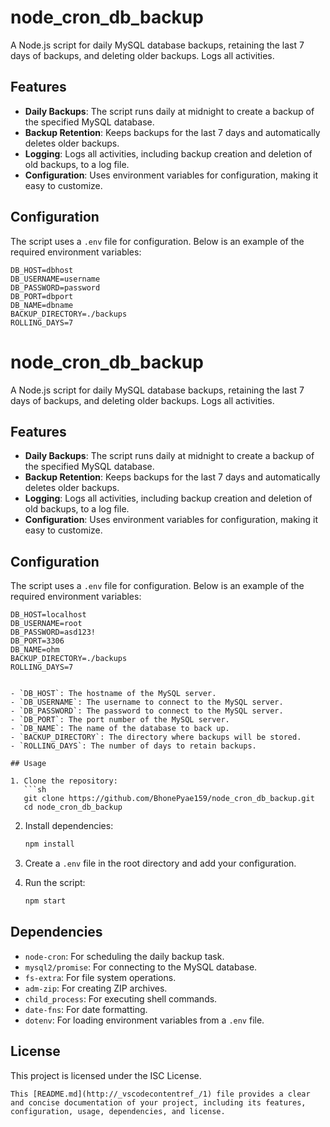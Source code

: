 # node_cron_db_backup

A Node.js script for daily MySQL database backups, retaining the last 7 days of backups, and deleting older backups. Logs all activities.

## Features

- **Daily Backups**: The script runs daily at midnight to create a backup of the specified MySQL database.
- **Backup Retention**: Keeps backups for the last 7 days and automatically deletes older backups.
- **Logging**: Logs all activities, including backup creation and deletion of old backups, to a log file.
- **Configuration**: Uses environment variables for configuration, making it easy to customize.

## Configuration

The script uses a `.env` file for configuration. Below is an example of the required environment variables:

```properties
DB_HOST=dbhost
DB_USERNAME=username
DB_PASSWORD=password
DB_PORT=dbport
DB_NAME=dbname
BACKUP_DIRECTORY=./backups
ROLLING_DAYS=7
```


# node_cron_db_backup

A Node.js script for daily MySQL database backups, retaining the last 7 days of backups, and deleting older backups. Logs all activities.

## Features

- **Daily Backups**: The script runs daily at midnight to create a backup of the specified MySQL database.
- **Backup Retention**: Keeps backups for the last 7 days and automatically deletes older backups.
- **Logging**: Logs all activities, including backup creation and deletion of old backups, to a log file.
- **Configuration**: Uses environment variables for configuration, making it easy to customize.

## Configuration

The script uses a `.env` file for configuration. Below is an example of the required environment variables:

```properties
DB_HOST=localhost
DB_USERNAME=root
DB_PASSWORD=asd123!
DB_PORT=3306
DB_NAME=ohm
BACKUP_DIRECTORY=./backups
ROLLING_DAYS=7


- `DB_HOST`: The hostname of the MySQL server.
- `DB_USERNAME`: The username to connect to the MySQL server.
- `DB_PASSWORD`: The password to connect to the MySQL server.
- `DB_PORT`: The port number of the MySQL server.
- `DB_NAME`: The name of the database to back up.
- `BACKUP_DIRECTORY`: The directory where backups will be stored.
- `ROLLING_DAYS`: The number of days to retain backups.

## Usage

1. Clone the repository:
   ```sh
   git clone https://github.com/BhonePyae159/node_cron_db_backup.git
   cd node_cron_db_backup
   ```

2. Install dependencies:
   ```sh
   npm install
   ```

3. Create a `.env` file in the root directory and add your configuration.

4. Run the script:
   ```sh
   npm start
   ```

## Dependencies

- `node-cron`: For scheduling the daily backup task.
- `mysql2/promise`: For connecting to the MySQL database.
- `fs-extra`: For file system operations.
- `adm-zip`: For creating ZIP archives.
- `child_process`: For executing shell commands.
- `date-fns`: For date formatting.
- `dotenv`: For loading environment variables from a `.env` file.

## License

This project is licensed under the ISC License.
```
This [README.md](http://_vscodecontentref_/1) file provides a clear and concise documentation of your project, including its features, configuration, usage, dependencies, and license.